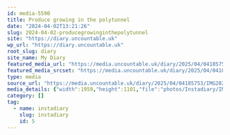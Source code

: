 ```yaml
---
id: media-5590
title: Produce growing in the polytunnel
date: "2024-04-02T13:21:26"
slug: 2024-04-02-producegrowinginthepolytunnel
site: "https://diary.uncountable.uk"
wp_url: "https://diary.uncountable.uk"
root_slug: diary
site_name: My Diary
featured_media_url: "https://media.uncountable.uk/diary/2025/04/04185753/IMG20240402142126.webp"
featured_media_srcset: "https://media.uncountable.uk/diary/2025/04/04185753/IMG20240402142126-300x169.webp 300w, https://media.uncountable.uk/diary/2025/04/04185753/IMG20240402142126-1024x576.webp 1024w, https://media.uncountable.uk/diary/2025/04/04185753/IMG20240402142126-150x150.webp 150w, https://media.uncountable.uk/diary/2025/04/04185753/IMG20240402142126-640x360.webp 640w, https://media.uncountable.uk/diary/2025/04/04185753/IMG20240402142126.webp 1959w"
type: media
source_url: "https://media.uncountable.uk/diary/2025/04/04185753/IMG20240402142126.webp"
media_details: {"width":1959,"height":1101,"file":"photos/Instadiary/IMG20240402142126.webp","filesize":137572,"sizes":{"medium":{"file":"IMG20240402142126-300x169.webp","width":300,"height":169,"filesize":18380,"mime_type":"image/webp","source_url":"https://media.uncountable.uk/diary/2025/04/04185753/IMG20240402142126-300x169.webp"},"large":{"file":"IMG20240402142126-1024x576.webp","width":1024,"height":576,"filesize":138224,"mime_type":"image/webp","source_url":"https://media.uncountable.uk/diary/2025/04/04185753/IMG20240402142126-1024x576.webp"},"thumbnail":{"file":"IMG20240402142126-150x150.webp","width":150,"height":150,"filesize":9088,"mime_type":"image/webp","source_url":"https://media.uncountable.uk/diary/2025/04/04185753/IMG20240402142126-150x150.webp"},"mobwidth":{"file":"IMG20240402142126-640x360.webp","width":640,"height":360,"filesize":67788,"mime_type":"image/webp","source_url":"https://media.uncountable.uk/diary/2025/04/04185753/IMG20240402142126-640x360.webp"},"full":{"file":"IMG20240402142126.webp","width":1959,"height":1101,"mime_type":"image/webp","source_url":"https://media.uncountable.uk/diary/2025/04/04185753/IMG20240402142126.webp"}},"image_meta":{"aperture":"0","credit":"","camera":"","caption":"","created_timestamp":"0","copyright":"","focal_length":"0","iso":"0","shutter_speed":"0","title":"","orientation":"0","keywords":[]}}
category: []
tag:
  - name: instadiary
    slug: instadiary
    id: 5
---
```


